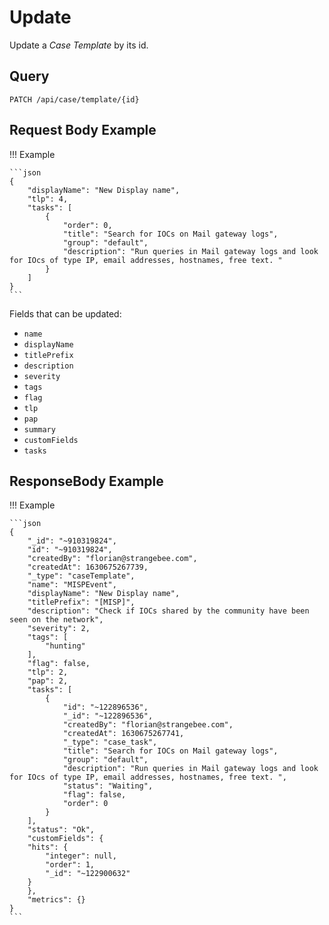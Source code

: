 # Update

Update a *Case Template* by its id.

## Query

```plain
PATCH /api/case/template/{id}
```

## Request Body Example

!!! Example

    ```json
    {
        "displayName": "New Display name",
        "tlp": 4,
        "tasks": [
            {
                "order": 0,
                "title": "Search for IOCs on Mail gateway logs",
                "group": "default",
                "description": "Run queries in Mail gateway logs and look for IOcs of type IP, email addresses, hostnames, free text. "
            }
        ]
    }
    ```

Fields that can be updated:

- `name`
- `displayName`
- `titlePrefix`
- `description`
- `severity`
- `tags`
- `flag`
- `tlp`
- `pap`
- `summary`
- `customFields`
- `tasks`

## ResponseBody Example

!!! Example

    ```json
    {
        "_id": "~910319824",
        "id": "~910319824",
        "createdBy": "florian@strangebee.com",
        "createdAt": 1630675267739,
        "_type": "caseTemplate",
        "name": "MISPEvent",
        "displayName": "New Display name",
        "titlePrefix": "[MISP]",
        "description": "Check if IOCs shared by the community have been seen on the network",
        "severity": 2,
        "tags": [
            "hunting"
        ],
        "flag": false,
        "tlp": 2,
        "pap": 2,
        "tasks": [
            {
                "id": "~122896536",
                "_id": "~122896536",
                "createdBy": "florian@strangebee.com",
                "createdAt": 1630675267741,
                "_type": "case_task",
                "title": "Search for IOCs on Mail gateway logs",
                "group": "default",
                "description": "Run queries in Mail gateway logs and look for IOcs of type IP, email addresses, hostnames, free text. ",
                "status": "Waiting",
                "flag": false,
                "order": 0
            }
        ],
        "status": "Ok",
        "customFields": {
        "hits": {
            "integer": null,
            "order": 1,
            "_id": "~122900632"
        }
        },
        "metrics": {}
    }
    ```
